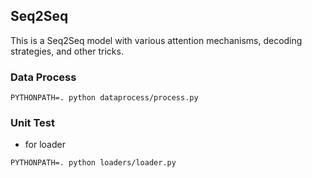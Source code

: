 ## Seq2Seq

This is a Seq2Seq model with various attention mechanisms, decoding strategies, and other tricks.

### Data Process

```shell
PYTHONPATH=. python dataprocess/process.py
```

### Unit Test

* for loader

```shell
PYTHONPATH=. python loaders/loader.py
```
